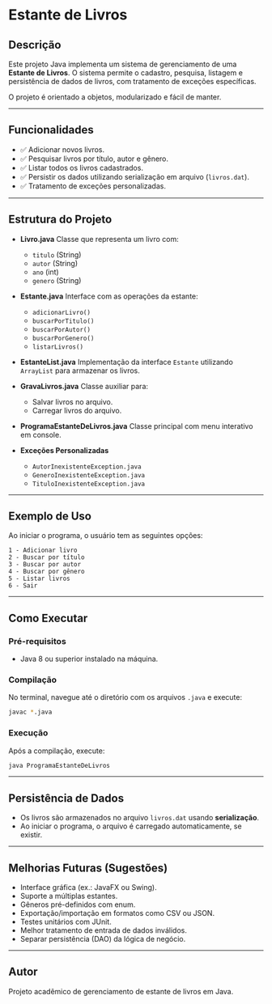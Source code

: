 
# Estante de Livros

## Descrição

Este projeto Java implementa um sistema de gerenciamento de uma **Estante de Livros**. O sistema permite o cadastro, pesquisa, listagem e persistência de dados de livros, com tratamento de exceções específicas.

O projeto é orientado a objetos, modularizado e fácil de manter.

---

## Funcionalidades

* ✅ Adicionar novos livros.
* ✅ Pesquisar livros por título, autor e gênero.
* ✅ Listar todos os livros cadastrados.
* ✅ Persistir os dados utilizando serialização em arquivo (`livros.dat`).
* ✅ Tratamento de exceções personalizadas.

---

## Estrutura do Projeto

* **Livro.java**
  Classe que representa um livro com:

  * `titulo` (String)
  * `autor` (String)
  * `ano` (int)
  * `genero` (String)

* **Estante.java**
  Interface com as operações da estante:

  * `adicionarLivro()`
  * `buscarPorTitulo()`
  * `buscarPorAutor()`
  * `buscarPorGenero()`
  * `listarLivros()`

* **EstanteList.java**
  Implementação da interface `Estante` utilizando `ArrayList` para armazenar os livros.

* **GravaLivros.java**
  Classe auxiliar para:

  * Salvar livros no arquivo.
  * Carregar livros do arquivo.

* **ProgramaEstanteDeLivros.java**
  Classe principal com menu interativo em console.

* **Exceções Personalizadas**

  * `AutorInexistenteException.java`
  * `GeneroInexistenteException.java`
  * `TituloInexistenteException.java`

---

## Exemplo de Uso

Ao iniciar o programa, o usuário tem as seguintes opções:

```
1 - Adicionar livro
2 - Buscar por título
3 - Buscar por autor
4 - Buscar por gênero
5 - Listar livros
6 - Sair
```

---

## Como Executar

### Pré-requisitos

* Java 8 ou superior instalado na máquina.

### Compilação

No terminal, navegue até o diretório com os arquivos `.java` e execute:

```bash
javac *.java
```

### Execução

Após a compilação, execute:

```bash
java ProgramaEstanteDeLivros
```

---

## Persistência de Dados

* Os livros são armazenados no arquivo `livros.dat` usando **serialização**.
* Ao iniciar o programa, o arquivo é carregado automaticamente, se existir.

---

## Melhorias Futuras (Sugestões)

* Interface gráfica (ex.: JavaFX ou Swing).
* Suporte a múltiplas estantes.
* Gêneros pré-definidos com enum.
* Exportação/importação em formatos como CSV ou JSON.
* Testes unitários com JUnit.
* Melhor tratamento de entrada de dados inválidos.
* Separar persistência (DAO) da lógica de negócio.

---

## Autor

Projeto acadêmico de gerenciamento de estante de livros em Java.

